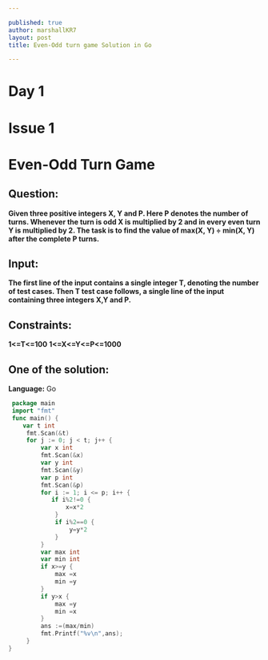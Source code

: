 ```yaml
---

published: true
author: marshallKR7
layout: post
title: Even-Odd turn game Solution in Go

---
```

# Day 1
# Issue 1

# Even-Odd Turn Game

## **Question:**
 **Given three positive integers X, Y and P. Here P denotes the number of turns. Whenever the turn is odd X is multiplied by 2 and in every even turn Y is multiplied by 2. The task is to find the value of max(X, Y) ÷ min(X, Y) after the complete P turns.**

## **Input:**
 **The first line of the input contains a single integer T, denoting the number of test cases. Then T test case follows, a single line of the input containing three integers X,Y and P.**

## **Constraints:**
 **1<=T<=100**
 **1<=X<=Y<=P<=1000**

## **One of the solution:**

**Language:** Go
```go
 package main
 import "fmt"
 func main() {
 	var t int
     fmt.Scan(&t)
     for j := 0; j < t; j++ {
         var x int
         fmt.Scan(&x)
         var y int
         fmt.Scan(&y)
         var p int
         fmt.Scan(&p)
         for i := 1; i <= p; i++ {
         	if i%2!=0 {
             	x=x*2
             }
             if i%2==0 {
                 y=y*2
             }
         }
         var max int
         var min int
         if x>=y {
             max =x
             min =y
         }
         if y>x {
             max =y
             min =x
         }
         ans :=(max/min)
         fmt.Printf("%v\n",ans);
     }
}
```
